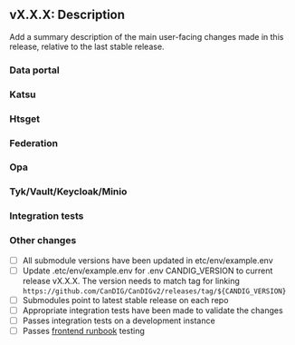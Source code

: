 ## vX.X.X: Description
Add a summary description of the main user-facing changes made in this release, relative to the last stable release.

### Data portal

### Katsu

### Htsget

### Federation

### Opa

### Tyk/Vault/Keycloak/Minio

### Integration tests

### Other changes

- [ ] All submodule versions have been updated in etc/env/example.env
- [ ] Update .etc/env/example.env for .env CANDIG_VERSION to current release vX.X.X. The version needs to match tag for linking `https://github.com/CanDIG/CanDIGv2/releases/tag/${CANDIG_VERSION}`
- [ ] Submodules point to latest stable release on each repo
- [ ] Appropriate integration tests have been made to validate the changes
- [ ] Passes integration tests on a development instance
- [ ] Passes [frontend runbook](https://candig.atlassian.net/wiki/spaces/CA/pages/822018050/Frontend+Testing+Runbook) testing
